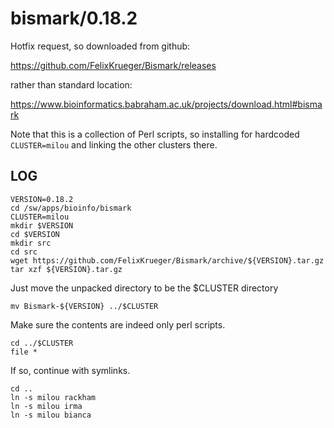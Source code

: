 bismark/0.18.2
==============

Hotfix request, so downloaded from github:

<https://github.com/FelixKrueger/Bismark/releases>

rather than standard location:

<https://www.bioinformatics.babraham.ac.uk/projects/download.html#bismark>


Note that this is a collection of Perl scripts, so installing for hardcoded
`CLUSTER=milou` and linking the other clusters there.


LOG
---


    VERSION=0.18.2
    cd /sw/apps/bioinfo/bismark
    CLUSTER=milou
    mkdir $VERSION
    cd $VERSION
    mkdir src
    cd src
    wget https://github.com/FelixKrueger/Bismark/archive/${VERSION}.tar.gz
    tar xzf ${VERSION}.tar.gz 

Just move the unpacked directory to be the $CLUSTER directory

    mv Bismark-${VERSION} ../$CLUSTER

Make sure the contents are indeed only perl scripts.

    cd ../$CLUSTER
    file *

If so, continue with symlinks.

    cd ..
    ln -s milou rackham
    ln -s milou irma
    ln -s milou bianca

